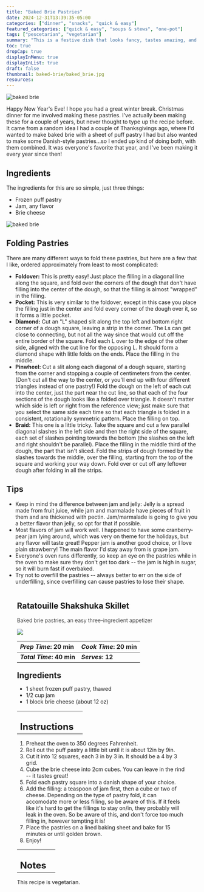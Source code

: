 ```yaml
---
title: "Baked Brie Pastries"
date: 2024-12-31T13:39:35-05:00
categories: ["dinner", "snacks", "quick & easy"]
featured_categories: ["quick & easy", "soups & stews", "one-pot"]
tags: ["pescetarian", "vegetarian"]
summary: "This is a festive dish that looks fancy, tastes amazing, and is actually very simple to make! It's a riff on Baked Brie, which is a common holiday appetizer, but reimagined to be in individual pastry form. It makes a great appetizer."
toc: true
dropCap: true
displayInMenu: true
displayInList: true
draft: false
thumbnail: baked-brie/baked_brie.jpg
resources:
---
```


![baked brie](../../baked-brie/baked_brie.jpg)

Happy New Year's Eve! I hope you had a great winter break. Christmas dinner for me involved making these pastries. I've actually been making these for a couple of years, but never thought to type up the recipe before. It came from a random idea I had a couple of Thanksgivings ago, where I'd wanted to make baked brie with a sheet of puff pastry I had but also wanted to make some Danish-style pastries...so I ended up kind of doing both, with them combined. It was everyone's favorite that year, and I've been making it every year since then!

## Ingredients

The ingredients for this are so simple, just three things:

- Frozen puff pastry
- Jam, any flavor
- Brie cheese

![baked brie](../../baked-brie/baked_brie_progress.jpg)

## Folding Pastries
There are many different ways to fold these pastries, but here are a few that I like, ordered approximately from least to most complicated:
- **Foldover:** This is pretty easy! Just place the filling in a diagonal line along the square, and fold over the corners of the dough that don't have filling into the center of the dough, so that the filling is almost "wrapped" in the filling. 
- **Pocket:** This is very similar to the foldover, except in this case you place the filling just in the center and fold every corner of the dough over it, so it forms a little pocket.
- **Diamond:** Cut an "L" shaped slit along the top left and bottom right corner of a dough square, leaving a strip in the corner. The Ls can get close to connecting, but not all the way since that would cut off the entire border of the square. Fold each L over to the edge of the other side, aligned with the cut line for the opposing L. It should form a diamond shape with little folds on the ends. Place the filling in the middle.
- **Pinwheel:** Cut a slit along each diagonal of a dough square, starting from the corner and stopping a couple of centimeters from the center. (Don't cut all the way to the center, or you'll end up with four different triangles instead of one pastry!) Fold the dough on the left of each cut into the center, just the part near the cut line, so that each of the four sections of the dough looks like a folded over triangle. It doesn't matter which side is left or right from the reference view; just make sure that you select the same side each time so that each triangle is folded in a consistent, rotationally symmetric pattern. Place the filling on top.
- **Braid:** This one is a little tricky. Take the square and cut a few parallel diagonal slashes in the left side and then the right side of the square, each set of slashes pointing towards the bottom (the slashes on the left and right shouldn't be parallel). Place the filling in the middle third of the dough, the part that isn't sliced. Fold the strips of dough formed by the slashes towards the middle, over the filling, starting from the top of the square and working your way down. Fold over or cut off any leftover dough after folding in all the strips.

## Tips

- Keep in mind the difference between jam and jelly: Jelly is a spread made from fruit juice, while jam and marmalade have pieces of fruit in them and are thickened with pectin. Jam/marmalade is going to give you a better flavor than jelly, so opt for that if possible.
- Most flavors of jam will work well. I happened to have some cranberry-pear jam lying around, which was very on theme for the holidays, but any flavor will taste great! Pepper jam is another good choice, or I love plain strawberry! The main flavor I'd stay away from is grape jam.
- Everyone's oven runs differently, so keep an eye on the pastries while in the oven to make sure they don't get too dark -- the jam is high in sugar, so it will burn fast if overbaked.
- Try not to overfill the pastries -- always better to err on the side of underfilling, since overfilling can cause pastries to lose their shape.

<div class = "bg-pink-100 dark:bg-gray-700"  id = "recipe"> 
<div class = "bg-pink-100 dark:bg-gray-700"  style = "padding-left:2em; margin-top:0; margin-bottom:0;">

<div style="display:grid; align-items:start; justify-content:space-between; padding-right:2em" class="grid-cols-2 gap-2 md:gap-4 lg:gap-8 xl:gap-12"><div class = "mb-8"><h2>Ratatouille Shakshuka Skillet</h2><p style = "font-weight: 300;">Baked brie pastries, an easy three-ingredient appetizer</p></div><img src="../../ratatouille-eggs/ratatouille-thumbnail.jpeg"  class="w-full h-auto mx-auto"></div>

| _Prep Time_: 20 min  | _Cook Time_: 20 min  |
| :--- | :--- |
| **_Total Time_: 40 min** | **_Serves_: 12**  |

</div>
<div style=" padding-left:2em; padding-right:2em; border-width:3px; margin-top:0;" class="bg-white dark:bg-gray-900 border-pink-100 dark:border-gray-700 dark:!text-white">
 <div><h2 style = "margin-top:1em; margin-bottom:0;" >Ingredients</h2></div>

- 1 sheet frozen puff pastry, thawed
- 1/2 cup jam
- 1 block brie cheese (about 12 oz)

|   |    |
| :--- | :--- |
| <div><h2 style = "margin-top:1em; margin-bottom:0;" >Instructions</h2></div>|   |

1. Preheat the oven to 350 degrees Fahrenheit.
2. Roll out the puff pastry a little bit until it is about 12in by 9in. 
3. Cut it into 12 squares, each 3 in by 3 in. It should be a 4 by 3 grid.
4. Cube the brie cheese into 2cm cubes. You can leave in the rind -- it tastes great!
5. Fold each pastry square into a danish shape of your choice. 
6. Add the filling: a teaspoon of jam first, then a cube or two of cheese. Depending on the type of pastry fold, it can accomodate more or less filling, so be aware of this. If it feels like it's hard to get the fillings to stay on/in, they probably will leak in the oven. So be aware of this, and don't force too much filling in, however tempting it is!
7. Place the pastries on a lined baking sheet and bake for 15 minutes or until golden brown.
8. Enjoy!

|   |    |
| :--- | :--- |
| <div><h2 style = "margin-top:1em; margin-bottom:0;" >Notes</h2></div>|   |

This recipe is vegetarian.

</div>
</div>
